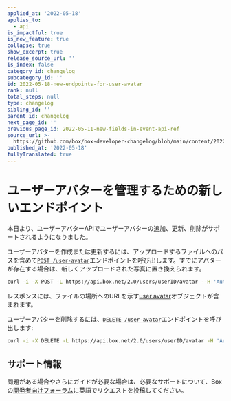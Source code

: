 ```yaml
---
applied_at: '2022-05-18'
applies_to:
  - api
is_impactful: true
is_new_feature: true
collapse: true
show_excerpt: true
release_source_url: ''
is_index: false
category_id: changelog
subcategory_id: ''
id: 2022-05-18-new-endpoints-for-user-avatar
rank: null
total_steps: null
type: changelog
sibling_id: ''
parent_id: changelog
next_page_id: ''
previous_page_id: 2022-05-11-new-fields-in-event-api-ref
source_url: >-
  https://github.com/box/box-developer-changelog/blob/main/content/2022/05-18-new-endpoints-for-user-avatar.md
published_at: '2022-05-18'
fullyTranslated: true
---
```

# ユーザーアバターを管理するための新しいエンドポイント

本日より、ユーザーアバターAPIでユーザーアバターの追加、更新、削除がサポートされるようになりました。

ユーザーアバターを作成または更新するには、アップロードするファイルへのパスを含めて[`POST /user-avatar`][2]エンドポイントを呼び出します。すでにアバターが存在する場合は、新しくアップロードされた写真に置き換えられます。

```sh
curl -i -X POST -L https://api.box.net/2.0/users/userID/avatar --H 'Authorization: Bearer <ACCESS_TOKEN>' --form 'pic=@"path/to/file/file.jpeg"'
```

レスポンスには、ファイルの場所へのURLを示す[user avatar][4]オブジェクトが含まれます。

ユーザーアバターを削除するには、[`DELETE /user-avatar`][3]エンドポイントを呼び出します:

```sh
curl -i -X DELETE -L https://api.box.net/2.0/users/userID/avatar -H 'Authorization: Bearer <ACCESS_TOKEN>'
```

## サポート情報

問題がある場合やさらにガイドが必要な場合は、必要なサポートについて、Boxの[開発者向けフォーラム][1]に英語でリクエストを投稿してください。

[1]: https://support.box.com/hc/en-us/community/topics/360001932973-Platform-and-Developer-Forum

[2]: e://post-users-id-avatar

[3]: e://delete-users-id-avatar

[4]: r://user-avatar
